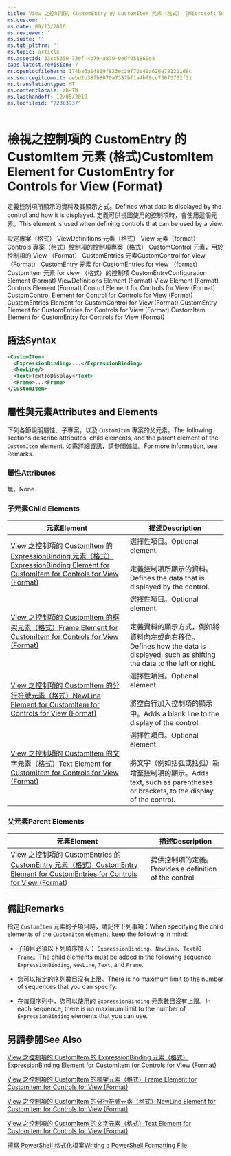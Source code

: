 ```yaml
---
title: View 之控制項的 CustomEntry 的 CustomItem 元素（格式） |Microsoft Docs
ms.custom: ''
ms.date: 09/13/2016
ms.reviewer: ''
ms.suite: ''
ms.tgt_pltfrm: ''
ms.topic: article
ms.assetid: 33cb5350-73ef-4b79-a879-0edf051869e4
caps.latest.revision: 7
ms.openlocfilehash: 174ba6a14819f823ec39f72e49a626e781221d8c
ms.sourcegitcommit: debd2b38fb8070a7357bf1a4bf9cc736f3702f31
ms.translationtype: MT
ms.contentlocale: zh-TW
ms.lasthandoff: 12/05/2019
ms.locfileid: "72363937"
---
```

# <a name="customitem-element-for-customentry-for-controls-for-view-format"></a><span data-ttu-id="bee75-102">檢視之控制項的 CustomEntry 的 CustomItem 元素 (格式)</span><span class="sxs-lookup"><span data-stu-id="bee75-102">CustomItem Element for CustomEntry for Controls for View (Format)</span></span>

<span data-ttu-id="bee75-103">定義控制項所顯示的資料及其顯示方式。</span><span class="sxs-lookup"><span data-stu-id="bee75-103">Defines what data is displayed by the control and how it is displayed.</span></span> <span data-ttu-id="bee75-104">定義可供視圖使用的控制項時，會使用這個元素。</span><span class="sxs-lookup"><span data-stu-id="bee75-104">This element is used when defining controls that can be used by a view.</span></span>

<span data-ttu-id="bee75-105">設定專案（格式） ViewDefinitions 元素（格式） View 元素（format） Controls 專案（格式）控制項的控制項專案（格式） CustomControl 元素，用於控制項的 View （Format） CustomEntries 元素CustomControl for View （Format） CustomEntry 元素 for CustomEntries for view （format） CustomItem 元素 for view （格式）的控制項 CustomEntry</span><span class="sxs-lookup"><span data-stu-id="bee75-105">Configuration Element (Format) ViewDefinitions Element (Format) View Element (Format) Controls Element (Format) Control Element for Controls for View (Format) CustomControl Element for Control for Controls for View (Format) CustomEntries Element for CustomControl for View (Format) CustomEntry Element for CustomEntries for Controls for View (Format) CustomItem Element for CustomEntry for Controls for View (Format)</span></span>

## <a name="syntax"></a><span data-ttu-id="bee75-106">語法</span><span class="sxs-lookup"><span data-stu-id="bee75-106">Syntax</span></span>

```xml
<CustomItem>
  <ExpressionBinding>...</ExpressionBinding>
  <NewLine/>
  <Text>TextToDisplay</Text>
  <Frame>...<Frame>
</CustomItem>
```

## <a name="attributes-and-elements"></a><span data-ttu-id="bee75-107">屬性與元素</span><span class="sxs-lookup"><span data-stu-id="bee75-107">Attributes and Elements</span></span>

<span data-ttu-id="bee75-108">下列各節說明屬性、子專案，以及 `CustomItem` 專案的父元素。</span><span class="sxs-lookup"><span data-stu-id="bee75-108">The following sections describe attributes, child elements, and the parent element of the `CustomItem` element.</span></span> <span data-ttu-id="bee75-109">如需詳細資訊，請參閱備註。</span><span class="sxs-lookup"><span data-stu-id="bee75-109">For more information, see Remarks.</span></span>

### <a name="attributes"></a><span data-ttu-id="bee75-110">屬性</span><span class="sxs-lookup"><span data-stu-id="bee75-110">Attributes</span></span>

<span data-ttu-id="bee75-111">無。</span><span class="sxs-lookup"><span data-stu-id="bee75-111">None.</span></span>

### <a name="child-elements"></a><span data-ttu-id="bee75-112">子元素</span><span class="sxs-lookup"><span data-stu-id="bee75-112">Child Elements</span></span>

|<span data-ttu-id="bee75-113">元素</span><span class="sxs-lookup"><span data-stu-id="bee75-113">Element</span></span>|<span data-ttu-id="bee75-114">描述</span><span class="sxs-lookup"><span data-stu-id="bee75-114">Description</span></span>|
|-------------|-----------------|
|[<span data-ttu-id="bee75-115">View 之控制項的 CustomItem 的 ExpressionBinding 元素（格式）</span><span class="sxs-lookup"><span data-stu-id="bee75-115">ExpressionBinding Element for CustomItem for Controls for View (Format)</span></span>](./expressionbinding-element-for-customitem-for-controls-for-view-format.md)|<span data-ttu-id="bee75-116">選擇性項目。</span><span class="sxs-lookup"><span data-stu-id="bee75-116">Optional element.</span></span><br /><br /> <span data-ttu-id="bee75-117">定義控制項所顯示的資料。</span><span class="sxs-lookup"><span data-stu-id="bee75-117">Defines the data that is displayed by the control.</span></span>|
|[<span data-ttu-id="bee75-118">View 之控制項的 CustomItem 的框架元素（格式）</span><span class="sxs-lookup"><span data-stu-id="bee75-118">Frame Element for CustomItem for Controls for View (Format)</span></span>](./frame-element-for-customitem-for-controls-for-view-format.md)|<span data-ttu-id="bee75-119">選擇性項目。</span><span class="sxs-lookup"><span data-stu-id="bee75-119">Optional element.</span></span><br /><br /> <span data-ttu-id="bee75-120">定義資料的顯示方式，例如將資料向左或向右移位。</span><span class="sxs-lookup"><span data-stu-id="bee75-120">Defines how the data is displayed, such as shifting the data to the left or right.</span></span>|
|[<span data-ttu-id="bee75-121">View 之控制項的 CustomItem 的分行符號元素（格式）</span><span class="sxs-lookup"><span data-stu-id="bee75-121">NewLine Element for CustomItem for Controls for View (Format)</span></span>](./newline-element-for-customitem-for-controls-for-view-format.md)|<span data-ttu-id="bee75-122">選擇性項目。</span><span class="sxs-lookup"><span data-stu-id="bee75-122">Optional element.</span></span><br /><br /> <span data-ttu-id="bee75-123">將空白行加入控制項的顯示中。</span><span class="sxs-lookup"><span data-stu-id="bee75-123">Adds a blank line to the display of the control.</span></span>|
|[<span data-ttu-id="bee75-124">View 之控制項的 CustomItem 的文字元素（格式）</span><span class="sxs-lookup"><span data-stu-id="bee75-124">Text Element for CustomItem for Controls for View (Format)</span></span>](./text-element-for-customitem-for-controls-for-view-format.md)|<span data-ttu-id="bee75-125">選擇性項目。</span><span class="sxs-lookup"><span data-stu-id="bee75-125">Optional element.</span></span><br /><br /> <span data-ttu-id="bee75-126">將文字（例如括弧或括弧）新增至控制項的顯示。</span><span class="sxs-lookup"><span data-stu-id="bee75-126">Adds text, such as parentheses or brackets, to the display of the control.</span></span>|

### <a name="parent-elements"></a><span data-ttu-id="bee75-127">父元素</span><span class="sxs-lookup"><span data-stu-id="bee75-127">Parent Elements</span></span>

|<span data-ttu-id="bee75-128">元素</span><span class="sxs-lookup"><span data-stu-id="bee75-128">Element</span></span>|<span data-ttu-id="bee75-129">描述</span><span class="sxs-lookup"><span data-stu-id="bee75-129">Description</span></span>|
|-------------|-----------------|
|[<span data-ttu-id="bee75-130">View 之控制項的 CustomEntries 的 CustomEntry 元素（格式）</span><span class="sxs-lookup"><span data-stu-id="bee75-130">CustomEntry Element for CustomEntries for Controls for View (Format)</span></span>](./customentry-element-for-customentries-for-controls-for-view-format.md)|<span data-ttu-id="bee75-131">提供控制項的定義。</span><span class="sxs-lookup"><span data-stu-id="bee75-131">Provides a definition of the control.</span></span>|

## <a name="remarks"></a><span data-ttu-id="bee75-132">備註</span><span class="sxs-lookup"><span data-stu-id="bee75-132">Remarks</span></span>

<span data-ttu-id="bee75-133">指定 `CustomItem` 元素的子項目時，請記住下列事項：</span><span class="sxs-lookup"><span data-stu-id="bee75-133">When specifying the child elements of the `CustomItem` element, keep the following in mind:</span></span>

- <span data-ttu-id="bee75-134">子項目必須以下列順序加入： `ExpressionBinding`、`NewLine`、`Text`和 `Frame`。</span><span class="sxs-lookup"><span data-stu-id="bee75-134">The child elements must be added in the following sequence: `ExpressionBinding`, `NewLine`, `Text`, and `Frame`.</span></span>

- <span data-ttu-id="bee75-135">您可以指定的序列數目沒有上限。</span><span class="sxs-lookup"><span data-stu-id="bee75-135">There is no maximum limit to the number of sequences that you can specify.</span></span>

- <span data-ttu-id="bee75-136">在每個序列中，您可以使用的 `ExpressionBinding` 元素數目沒有上限。</span><span class="sxs-lookup"><span data-stu-id="bee75-136">In each sequence, there is no maximum limit to the number of `ExpressionBinding` elements that you can use.</span></span>

## <a name="see-also"></a><span data-ttu-id="bee75-137">另請參閱</span><span class="sxs-lookup"><span data-stu-id="bee75-137">See Also</span></span>

[<span data-ttu-id="bee75-138">View 之控制項的 CustomItem 的 ExpressionBinding 元素（格式）</span><span class="sxs-lookup"><span data-stu-id="bee75-138">ExpressionBinding Element for CustomItem for Controls for View (Format)</span></span>](./expressionbinding-element-for-customitem-for-controls-for-view-format.md)

[<span data-ttu-id="bee75-139">View 之控制項的 CustomItem 的框架元素（格式）</span><span class="sxs-lookup"><span data-stu-id="bee75-139">Frame Element for CustomItem for Controls for View (Format)</span></span>](./frame-element-for-customitem-for-controls-for-view-format.md)

[<span data-ttu-id="bee75-140">View 之控制項的 CustomItem 的分行符號元素（格式）</span><span class="sxs-lookup"><span data-stu-id="bee75-140">NewLine Element for CustomItem for Controls for View (Format)</span></span>](./newline-element-for-customitem-for-controls-for-view-format.md)

[<span data-ttu-id="bee75-141">View 之控制項的 CustomItem 的文字元素（格式）</span><span class="sxs-lookup"><span data-stu-id="bee75-141">Text Element for CustomItem for Controls for View (Format)</span></span>](./text-element-for-customitem-for-controls-for-view-format.md)

[<span data-ttu-id="bee75-142">撰寫 PowerShell 格式化檔案</span><span class="sxs-lookup"><span data-stu-id="bee75-142">Writing a PowerShell Formatting File</span></span>](./writing-a-powershell-formatting-file.md)
